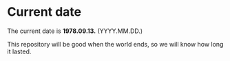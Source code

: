 # Current date

The current date is **1978.09.13.** (YYYY.MM.DD.)

This repository will be good when the world ends, so we will know how long it lasted.